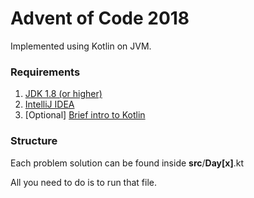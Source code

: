 # Advent of Code 2018
Implemented using Kotlin on JVM.

### Requirements
1. [JDK 1.8 (or higher)](https://www.oracle.com/technetwork/java/javase/downloads/jdk8-downloads-2133151.html)
2. [IntelliJ IDEA](https://www.jetbrains.com/idea/download/#section=mac)
3. [Optional] [Brief intro to Kotlin](https://play.kotlinlang.org/koans/Introduction/Hello,%20world!/Task.kt)

### Structure
Each problem solution can be found inside **src**/**Day[x]**.kt

All you need to do is to run that file. 